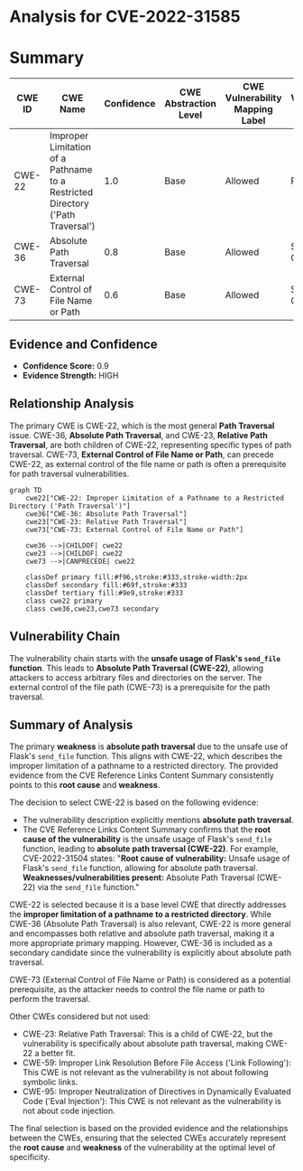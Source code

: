 # Analysis for CVE-2022-31585

# Summary
| CWE ID | CWE Name | Confidence | CWE Abstraction Level | CWE Vulnerability Mapping Label | CWE-Vulnerability Mapping Notes |
|---|---|---|---|---|---|
| CWE-22 | Improper Limitation of a Pathname to a Restricted Directory ('Path Traversal') | 1.0 | Base | Allowed | Primary CWE |
| CWE-36 | Absolute Path Traversal | 0.8 | Base | Allowed | Secondary Candidate |
| CWE-73 | External Control of File Name or Path | 0.6 | Base | Allowed | Secondary Candidate |

## Evidence and Confidence

*   **Confidence Score:** 0.9
*   **Evidence Strength:** HIGH

## Relationship Analysis
The primary CWE is CWE-22, which is the most general **Path Traversal** issue. CWE-36, **Absolute Path Traversal**, and CWE-23, **Relative Path Traversal**, are both children of CWE-22, representing specific types of path traversal. CWE-73, **External Control of File Name or Path**, can precede CWE-22, as external control of the file name or path is often a prerequisite for path traversal vulnerabilities.

```mermaid
graph TD
    cwe22["CWE-22: Improper Limitation of a Pathname to a Restricted Directory ('Path Traversal')"]
    cwe36["CWE-36: Absolute Path Traversal"]
    cwe23["CWE-23: Relative Path Traversal"]
    cwe73["CWE-73: External Control of File Name or Path"]

    cwe36 -->|CHILDOF| cwe22
    cwe23 -->|CHILDOF| cwe22
    cwe73 -->|CANPRECEDE| cwe22

    classDef primary fill:#f96,stroke:#333,stroke-width:2px
    classDef secondary fill:#69f,stroke:#333
    classDef tertiary fill:#9e9,stroke:#333
    class cwe22 primary
    class cwe36,cwe23,cwe73 secondary
```

## Vulnerability Chain
The vulnerability chain starts with the **unsafe usage of Flask's `send_file` function**. This leads to **Absolute Path Traversal (CWE-22)**, allowing attackers to access arbitrary files and directories on the server. The external control of the file path (CWE-73) is a prerequisite for the path traversal.

## Summary of Analysis
The primary **weakness** is **absolute path traversal** due to the unsafe use of Flask's `send_file` function. This aligns with CWE-22, which describes the improper limitation of a pathname to a restricted directory. The provided evidence from the CVE Reference Links Content Summary consistently points to this **root cause** and **weakness**.

The decision to select CWE-22 is based on the following evidence:

*   The vulnerability description explicitly mentions **absolute path traversal**.
*   The CVE Reference Links Content Summary confirms that the **root cause of the vulnerability** is the unsafe usage of Flask's `send_file` function, leading to **absolute path traversal (CWE-22)**. For example, CVE-2022-31504 states: "**Root cause of vulnerability:** Unsafe usage of Flask's `send_file` function, allowing for absolute path traversal. **Weaknesses/vulnerabilities present:** Absolute Path Traversal (CWE-22) via the `send_file` function."

CWE-22 is selected because it is a base level CWE that directly addresses the **improper limitation of a pathname to a restricted directory**. While CWE-36 (Absolute Path Traversal) is also relevant, CWE-22 is more general and encompasses both relative and absolute path traversal, making it a more appropriate primary mapping. However, CWE-36 is included as a secondary candidate since the vulnerability is explicitly about absolute path traversal.

CWE-73 (External Control of File Name or Path) is considered as a potential prerequisite, as the attacker needs to control the file name or path to perform the traversal.

Other CWEs considered but not used:

*   CWE-23: Relative Path Traversal: This is a child of CWE-22, but the vulnerability is specifically about absolute path traversal, making CWE-22 a better fit.
*   CWE-59: Improper Link Resolution Before File Access ('Link Following'): This CWE is not relevant as the vulnerability is not about following symbolic links.
*   CWE-95: Improper Neutralization of Directives in Dynamically Evaluated Code ('Eval Injection'): This CWE is not relevant as the vulnerability is not about code injection.

The final selection is based on the provided evidence and the relationships between the CWEs, ensuring that the selected CWEs accurately represent the **root cause** and **weakness** of the vulnerability at the optimal level of specificity.
